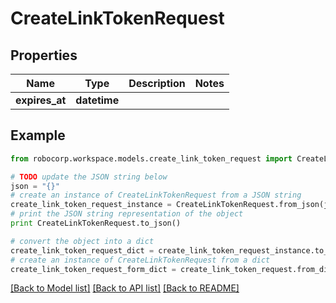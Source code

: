 # CreateLinkTokenRequest


## Properties
Name | Type | Description | Notes
------------ | ------------- | ------------- | -------------
**expires_at** | **datetime** |  | 

## Example

```python
from robocorp.workspace.models.create_link_token_request import CreateLinkTokenRequest

# TODO update the JSON string below
json = "{}"
# create an instance of CreateLinkTokenRequest from a JSON string
create_link_token_request_instance = CreateLinkTokenRequest.from_json(json)
# print the JSON string representation of the object
print CreateLinkTokenRequest.to_json()

# convert the object into a dict
create_link_token_request_dict = create_link_token_request_instance.to_dict()
# create an instance of CreateLinkTokenRequest from a dict
create_link_token_request_form_dict = create_link_token_request.from_dict(create_link_token_request_dict)
```
[[Back to Model list]](../README.md#documentation-for-models) [[Back to API list]](../README.md#documentation-for-api-endpoints) [[Back to README]](../README.md)


